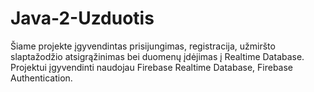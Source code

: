 # Java-2-Uzduotis

Šiame projekte įgyvendintas prisijungimas, registracija, užmiršto slaptažodžio atsigrąžinimas bei duomenų įdėjimas
į Realtime Database.
Projektui įgyvendinti naudojau Firebase Realtime Database, Firebase Authentication.
